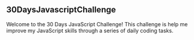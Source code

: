 ## 30DaysJavascriptChallenge
Welcome to the 30 Days JavaScript Challenge! This challenge is help me improve my JavaScript skills through a series of daily coding tasks.
